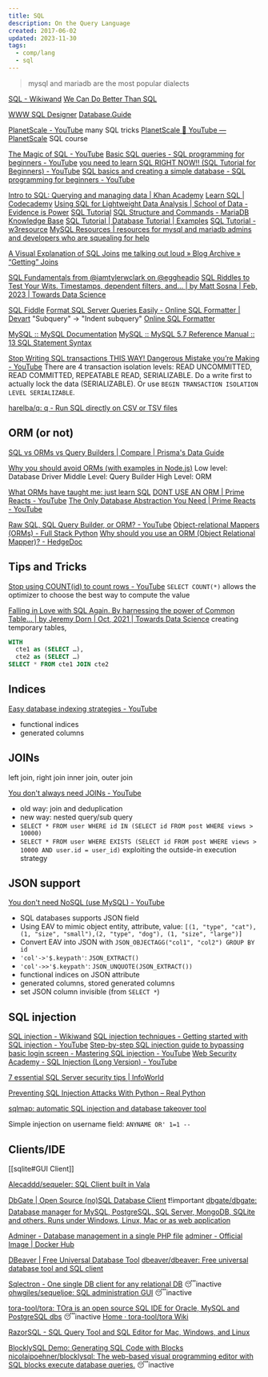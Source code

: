 ```yaml
---
title: SQL
description: On the Query Language
created: 2017-06-02
updated: 2023-11-30
tags:
  - comp/lang
  - sql
---
```


> mysql and mariadb are the most popular dialects

[SQL - Wikiwand](https://www.wikiwand.com/en/SQL)
[We Can Do Better Than SQL](https://edgedb.com/blog/we-can-do-better-than-sql/)

[WWW SQL Designer](https://ondras.zarovi.cz/sql/demo/)
[Database.Guide](https://database.guide/)

[PlanetScale - YouTube](https://www.youtube.com/@PlanetScale) many SQL tricks
[PlanetScale 🤝 YouTube — PlanetScale](https://planetscale.com/youtube) SQL course

[The Magic of SQL - YouTube](https://www.youtube.com/c/TheMagicofSQL)
[Basic SQL queries - SQL programming for beginners - YouTube](https://www.youtube.com/watch?v=tK-HXzuUunI)
[you need to learn SQL RIGHT NOW!! (SQL Tutorial for Beginners) - YouTube](https://www.youtube.com/watch?v=xiUTqnI6xk8)
[SQL basics and creating a simple database - SQL programming for beginners - YouTube](https://www.youtube.com/watch?v=sHQhc5Jz6SQ)

[Intro to SQL: Querying and managing data | Khan Academy](https://www.khanacademy.org/computing/computer-programming/sql)
[Learn SQL | Codecademy](https://www.codecademy.com/learn/learn-sql)
[Using SQL for Lightweight Data Analysis | School of Data - Evidence is Power](http://schoolofdata.org/2013/03/26/using-sql-for-lightweight-data-analysis/)
[SQL Tutorial](http://www.tutorialspoint.com/sql/)
[SQL Structure and Commands - MariaDB Knowledge Base](https://mariadb.com/kb/en/mariadb/sql-structure-and-commands/)
[SQL Tutorial | Database Tutorial | Examples](http://www.dofactory.com/sql/tutorial)
[SQL Tutorial - w3resource](https://www.w3resource.com/sql/tutorials.php)
[MySQL Resources | resources for mysql and mariadb admins and developers who are squealing for help](http://mysqlresources.com/)

[A Visual Explanation of SQL Joins](https://blog.codinghorror.com/a-visual-explanation-of-sql-joins/)
[me talking out loud » Blog Archive » “Getting” Joins](http://www.khankennels.com/blog/index.php/archives/2007/04/20/getting-joins/)

[SQL Fundamentals from @iamtylerwclark on @eggheadio](https://egghead.io/courses/sql-fundamentals)
[SQL Riddles to Test Your Wits. Timestamps, dependent filters, and… | by Matt Sosna | Feb, 2023 | Towards Data Science](https://towardsdatascience.com/sql-riddles-to-test-your-wits-8ce31202ae7f)

[SQL Fiddle](http://sqlfiddle.com/)
[Format SQL Server Queries Easily - Online SQL Formatter | Devart](http://www.sql-format.com/) "Subquery" -> "Indent subquery"
[Online SQL Formatter](http://www.tutorialspoint.com/online_sql_formatter.htm)

[MySQL :: MySQL Documentation](https://dev.mysql.com/doc/)
[MySQL :: MySQL 5.7 Reference Manual :: 13 SQL Statement Syntax](https://dev.mysql.com/doc/refman/5.7/en/sql-syntax.html)

[Stop Writing SQL transactions THIS WAY! Dangerous Mistake you’re Making - YouTube](https://www.youtube.com/watch?v=R2a3soJcMU8) There are 4 transaction isolation levels: READ UNCOMMITTED, READ COMMITTED, REPEATABLE READ, SERIALIZABLE. Do a write first to actually lock the data (SERIALIZABLE). Or use `BEGIN TRANSACTION ISOLATION LEVEL SERIALIZABLE`.

[harelba/q: q - Run SQL directly on CSV or TSV files](https://github.com/harelba/q)

## ORM (or not)

[SQL vs ORMs vs Query Builders | Compare | Prisma's Data Guide](https://www.prisma.io/dataguide/types/relational/comparing-sql-query-builders-and-orms)

[Why you should avoid ORMs (with examples in Node.js)](https://blog.logrocket.com/why-you-should-avoid-orms-with-examples-in-node-js-e0baab73fa5)
Low level: Database Driver
Middle Level: Query Builder
High Level: ORM

[What ORMs have taught me: just learn SQL](https://wozniak.ca/blog/2014/08/03/1/index.html?utm_source=tuicool&amp%3Butm_medium=referral)
[DONT USE AN ORM | Prime Reacts - YouTube](https://www.youtube.com/watch?v=bpGvVI7NM_k)
[The Only Database Abstraction You Need | Prime Reacts - YouTube](https://www.youtube.com/watch?v=nWchov5Do-o)

[Raw SQL, SQL Query Builder, or ORM? - YouTube](https://www.youtube.com/watch?v=x1fCJ7sUXCM)
[Object-relational Mappers (ORMs) - Full Stack Python](https://www.fullstackpython.com/object-relational-mappers-orms.html)
[Why should you use an ORM (Object Relational Mapper)? - HedgeDoc](https://monadical.com/posts/why-use-orm.html)

## Tips and Tricks

[Stop using COUNT(id) to count rows - YouTube](https://www.youtube.com/watch?v=H6juZ8c_Nu8) `SELECT COUNT(*)` allows the optimizer to choose the best way to compute the value

[Falling in Love with SQL Again. By harnessing the power of Common Table… | by Jeremy Dorn | Oct, 2021 | Towards Data Science](https://towardsdatascience.com/falling-in-love-with-sql-again-169d7fa56e47) creating temporary tables,

```sql
WITH
  cte1 as (SELECT …),
  cte2 as (SELECT …)
SELECT * FROM cte1 JOIN cte2
```

## Indices

[Easy database indexing strategies - YouTube](https://www.youtube.com/watch?v=IcIkjfXoHV4)

- functional indices
- generated columns

## JOINs

left join, right join
inner join, outer join

[You don't always need JOINs - YouTube](https://www.youtube.com/watch?v=5hsl47I3svw)

- old way: join and deduplication
- new way: nested query/sub query
- `SELECT * FROM user WHERE id IN (SELECT id FROM post WHERE views > 10000)`
- `SELECT * FROM user WHERE EXISTS (SELECT id FROM post WHERE views > 10000 AND user.id = user_id)` exploiting the outside-in execution strategy

## JSON support

[You don't need NoSQL (use MySQL) - YouTube](https://www.youtube.com/watch?v=QZBxgX2OWbI)

- SQL databases supports JSON field
- Using EAV to mimic object
  entity, attribute, value: `[(1, "type", "cat"), (1, "size", "small"),(2, "type", "dog"), (1, "size", "large")]`
- Convert EAV into JSON with `JSON_OBJECTAGG("col1", "col2") GROUP BY id`
- `'col'->'$.keypath'`: `JSON_EXTRACT()`
- `'col'->>'$.keypath'`: `JSON_UNQUOTE(JSON_EXTRACT())`
- functional indices on JSON attribute
- generated columns, stored generated columns
- set JSON column invisible (from `SELECT *`)

## SQL injection

[SQL injection - Wikiwand](http://www.wikiwand.com/en/SQL_injection)
[SQL injection techniques - Getting started with SQL injection - YouTube](https://www.youtube.com/watch?v=05SmIqGX4zQ)
[Step-by-step SQL injection guide to bypassing basic login screen - Mastering SQL injection - YouTube](https://www.youtube.com/watch?v=SJgYdTckMBY)
[Web Security Academy - SQL Injection (Long Version) - YouTube](https://www.youtube.com/playlist?list=PLuyTk2_mYISLaZC4fVqDuW_hOk0dd5rlf)

[7 essential SQL Server security tips | InfoWorld](http://www.infoworld.com/article/2953834/database/7-essential-sql-server-security-tips.html#tk.ifw-infsb)

[Preventing SQL Injection Attacks With Python – Real Python](https://realpython.com/prevent-python-sql-injection/)

[sqlmap: automatic SQL injection and database takeover tool](https://sqlmap.org/)

Simple injection on username field: `ANYNAME OR' 1=1 --`

## Clients/IDE

[[sqlite#GUI Client]]

[Alecaddd/sequeler: SQL Client built in Vala](https://github.com/Alecaddd/sequeler)

[DbGate | Open Source (no)SQL Database Client](https://dbgate.org/) ❗!important
[dbgate/dbgate: Database manager for MySQL, PostgreSQL, SQL Server, MongoDB, SQLite and others. Runs under Windows, Linux, Mac or as web application](https://github.com/dbgate/dbgate)

[Adminer - Database management in a single PHP file](https://www.adminer.org/)
[adminer - Official Image | Docker Hub](https://hub.docker.com/_/adminer)

[DBeaver | Free Universal Database Tool](https://dbeaver.io/)
[dbeaver/dbeaver: Free universal database tool and SQL client](https://github.com/dbeaver/dbeaver)

[Sqlectron - One single DB client for any relational DB](https://sqlectron.github.io/) 😴inactive
[ohwgiles/sequeljoe: SQL administration GUI](https://github.com/ohwgiles/sequeljoe) 😴inactive

[tora-tool/tora: TOra is an open source SQL IDE for Oracle, MySQL and PostgreSQL dbs](https://github.com/tora-tool/tora) 😴inactive
[Home · tora-tool/tora Wiki](https://github.com/tora-tool/tora/wiki)

[RazorSQL - SQL Query Tool and SQL Editor for Mac, Windows, and Linux](https://razorsql.com/)

[BlocklySQL Demo: Generating SQL Code with Blocks](https://www.dbinf.informatik.uni-wuerzburg.de/google-blockly-4efa0da/sql/index.html)
[nicolaipoehner/blocklysql: The web-based visual programming editor with SQL blocks execute database queries.](https://github.com/nicolaipoehner/blocklysql) 😴inactive
